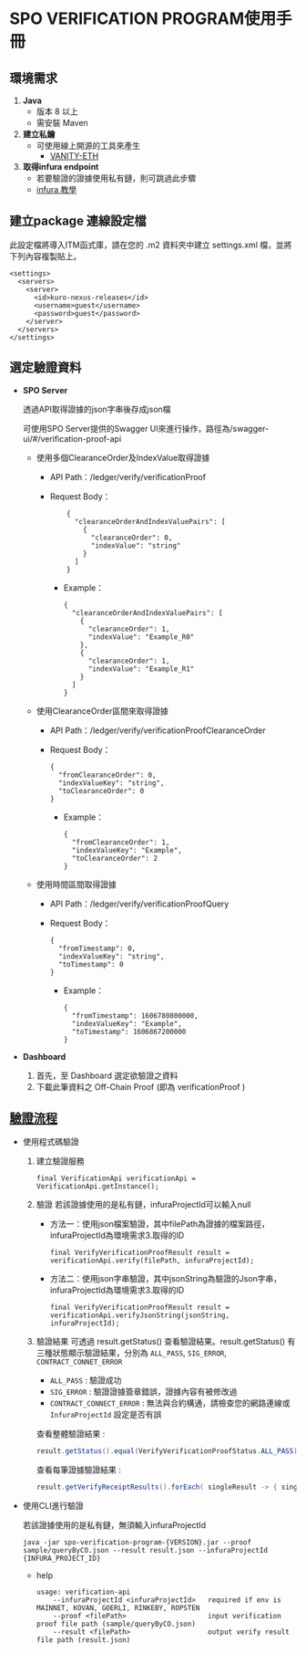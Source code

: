 # SPO VERIFICATION PROGRAM使用手冊

## 環境需求

1. **Java** 
    - 版本 8 以上
    - 需安裝 Maven
2. **建立私鑰**
    - 可使用線上開源的工具來產生
         - [VANITY-ETH](https://vanity-eth.tk/)
3. **取得infura endpoint**
    - 若要驗證的證據使用私有鏈，則可跳過此步驟
    - [infura 教學](./doc/infura_zh.md)

## 建立package 連線設定檔
此設定檔將導入ITM函式庫，請在您的 .m2 資料夾中建立 settings.xml 檔，並將下列內容複製貼上。
```
<settings>
  <servers>
    <server>
      <id>kuro-nexus-releases</id>
      <username>guest</username>
      <password>guest</password>
    </server>
  </servers>
</settings>
```

## 選定驗證資料

- **SPO Server**

    透過API取得證據的json字串後存成json檔
    
    可使用SPO Server提供的Swagger UI來進行操作，路徑為/swagger-ui/#/verification-proof-api
    
    - 使用多個ClearanceOrder及IndexValue取得證據
    
        - API Path：/ledger/verify/verificationProof
        
        - Request Body：
        
            ```
                {
                  "clearanceOrderAndIndexValuePairs": [
                    {
                      "clearanceOrder": 0,
                      "indexValue": "string"
                    }
                  ]
                }
            ```
          
            - Example：
            
                ```
                {
                  "clearanceOrderAndIndexValuePairs": [
                    {
                      "clearanceOrder": 1,
                      "indexValue": "Example_R0"
                    },
                    {
                      "clearanceOrder": 1,
                      "indexValue": "Example_R1"
                    }
                  ]
                }
                ```
          
    - 使用ClearanceOrder區間來取得證據
    
        - API Path：/ledger/verify/verificationProofClearanceOrder
        
        - Request Body：
        
            ```
            {
              "fromClearanceOrder": 0,
              "indexValueKey": "string",
              "toClearanceOrder": 0
            }
            ```
          
            - Example：
                ```
                {
                  "fromClearanceOrder": 1,
                  "indexValueKey": "Example",
                  "toClearanceOrder": 2
                }
                ```

    - 使用時間區間取得證據
    
        - API Path：/ledger/verify/verificationProofQuery
        
        - Request Body：
        
            ```
            {
              "fromTimestamp": 0,
              "indexValueKey": "string",
              "toTimestamp": 0
            }
            ```
          
            - Example：
                ```
                {
                  "fromTimestamp": 1606780800000,
                  "indexValueKey": "Example",
                  "toTimestamp": 1606867200000
                }
                ```

-  **Dashboard**
    1. 首先，至 Dashboard 選定欲驗證之資料
    2. 下載此筆資料之 Off-Chain Proof (即為 verificationProof )

## [驗證流程](./src/main/java/com/itrustmachines/verification/VerificationApi.java)

-  使用程式碼驗證

    1. 建立驗證服務

        ```
        final VerificationApi verificationApi = VerificationApi.getInstance();
        ```

    2. 驗證
        若該證據使用的是私有鏈，infuraProjectId可以輸入null
        - 方法一：使用json檔案驗證，其中filePath為證據的檔案路徑，infuraProjectId為環境需求3.取得的ID

            ```
            final VerifyVerificationProofResult result = verificationApi.verify(filePath, infuraProjectId);
            ```

        - 方法二：使用json字串驗證，其中jsonString為驗證的Json字串，infuraProjectId為環境需求3.取得的ID

            ```
            final VerifyVerificationProofResult result = verificationApi.verifyJsonString(jsonString, infuraProjectId);
            ```

    3. 驗證結果
        可透過 result.getStatus() 查看驗證結果。result.getStatus() 有三種狀態顯示驗證結果，分別為 `ALL_PASS`, `SIG_ERROR`, `CONTRACT_CONNET_ERROR`
        
        - `ALL_PASS` : 驗證成功
        - `SIG_ERROR` : 驗證證據簽章錯誤，證據內容有被修改過
        - `CONTRACT_CONNECT_ERROR` : 無法與合約構通，請檢查您的網路連線或 `InfuraProjectId` 設定是否有誤
        
        查看整體驗證結果 : 
        ```java
        result.getStatus().equal(VerifyVerificationProofStatus.ALL_PASS);
        ```
        
        查看每筆證據驗證結果 :
        ```java
        result.getVerifyReceiptResults().forEach( singleResult -> { singleResult.isPass(); })
        ```

- 使用CLI進行驗證

    若該證據使用的是私有鏈，無須輸入infuraProjectId
    
    ```
    java -jar spo-verification-program-{VERSION}.jar --proof sample/queryByCO.json --result result.json --infuraProjectId {INFURA_PROJECT_ID}
    ```

    - help

        ```
        usage: verification-api
            --infuraProjectId <infuraProjectId>   required if env is MAINNET, KOVAN, GOERLI, RINKEBY, ROPSTEN
            --proof <filePath>                    input verification proof file path (sample/queryByCO.json)
            --result <filePath>                   output verify result file path (result.json)
        ```